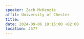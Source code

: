 ```yaml
---
speaker: Zach McKenzie
affil: University of Chester
title: 
date: 2024-09-06 10:15:00 +02:00
location: J577
---
```

